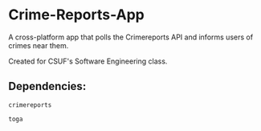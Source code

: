 # Crime-Reports-App
A cross-platform app that polls the Crimereports API and informs users of crimes near them.

Created for CSUF's Software Engineering class.

## Dependencies:

`crimereports`

`toga`
